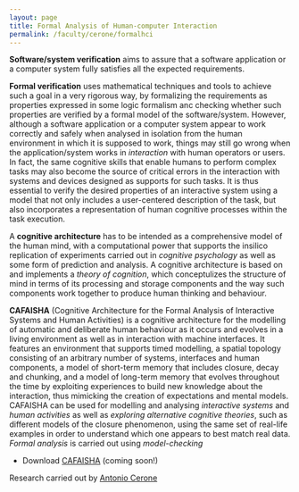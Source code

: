 ```yaml
---
layout: page
title: Formal Analysis of Human-computer Interaction
permalink: /faculty/cerone/formalhci
---
```


<p><strong>Software/system verification</strong> aims to assure that a software application or a computer system
fully satisfies all the expected requirements.</p>
<p><strong>Formal verification</strong> uses mathematical techniques and tools to achieve such a goal in a very rigorous way,
by formalizing the requirements as properties expressed in some logic formalism anc checking whether
such properties are verified by a formal model of the software/system.
However, although a software application or a computer system appear to work correctly and safely when
analysed in isolation from the human environment in which it is supposed to work, things may still go
wrong when the application/system works in <em>interaction</em> with human operators or users.
In fact, the same cognitive skills that enable humans to perform complex tasks may also become
the source of critical errors in the interaction with systems and devices designed as supports
for such tasks.
It is thus essential to verify the desired properties of an interactive system using a model that
not only includes a user-centered description of the task, but also incorporates a representation
of human cognitive processes within the task execution.</p>
<p>A <strong>cognitive architecture</strong> has to be intended as a comprehensive model of the human mind,
with a computational power that supports the insilico replication of experiments carried out in <em>cognitive psychology</em>
as well as some form of prediction and analysis.
A cognitive architecture is based on and implements a <em>theory of cognition</em>, which conceptulizes the structure of mind
in terms of its processing and storage components and the way such components work together to produce human thinking and behaviour.</p>
<p><strong>CAFAISHA</strong> (Cognitive Architecture for the Formal Analysis of Interactive Systems and Human Activities)
is a cognitive architecture for the modelling of automatic and deliberate human behaviour as it occurs and evolves
in a living environment as well as in interaction with machine interfaces.
It features an environment that supports timed modelling, a spatial topology consisting of an arbitrary number
of systems, interfaces and human components, a model of short-term memory that includes closure, decay and chunking,
and a model of long-term memory that evolves throughout the time by exploiting experiences to build new knowledge about
the interaction, thus mimicking the creation of expectations and mental models.
CAFAISHA can be used for modelling and analysing <em>interactive systems</em> and <em>human activities</em> as well as
<em>exploring alternative cognitive theories</em>, such as different models of the closure phenomenon, using the same set of real-life examples in order to understand which one appears to best match real data. <em>Formal analysis</em> is carried out using
<em>model-checking</em></p>

- Download [CAFAISHA](cafaisha.zip) (coming soon!)

Research carried out by [Antonio Cerone](/faculty/cerone)
